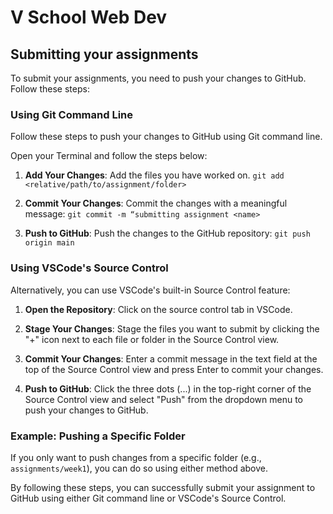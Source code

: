 # V School Web Dev

## Submitting your assignments

To submit your assignments, you need to push your changes to GitHub. Follow these steps:

### Using Git Command Line

Follow these steps to push your changes to GitHub using Git command line.

Open your Terminal and follow the steps below:


1. **Add Your Changes**: Add the files you have worked on. 
   ```git add <relative/path/to/assignment/folder>```

2. **Commit Your Changes**: Commit the changes with a meaningful message:
   ```git commit -m “submitting assignment <name>```

3. **Push to GitHub**: Push the changes to the GitHub repository:
   ```git push origin main```

### Using VSCode's Source Control

Alternatively, you can use VSCode's built-in Source Control feature:

1. **Open the Repository**: Click on the source control tab in VSCode.

2. **Stage Your Changes**: Stage the files you want to submit by clicking the "+" icon next to each file or folder in the Source Control view.

3. **Commit Your Changes**: Enter a commit message in the text field at the top of the Source Control view and press Enter to commit your changes.

4. **Push to GitHub**: Click the three dots (...) in the top-right corner of the Source Control view and select "Push" from the dropdown menu to push your changes to GitHub.

### Example: Pushing a Specific Folder

If you only want to push changes from a specific folder (e.g., `assignments/week1`), you can do so using either method above.

By following these steps, you can successfully submit your assignment to GitHub using either Git command line or VSCode's Source Control.